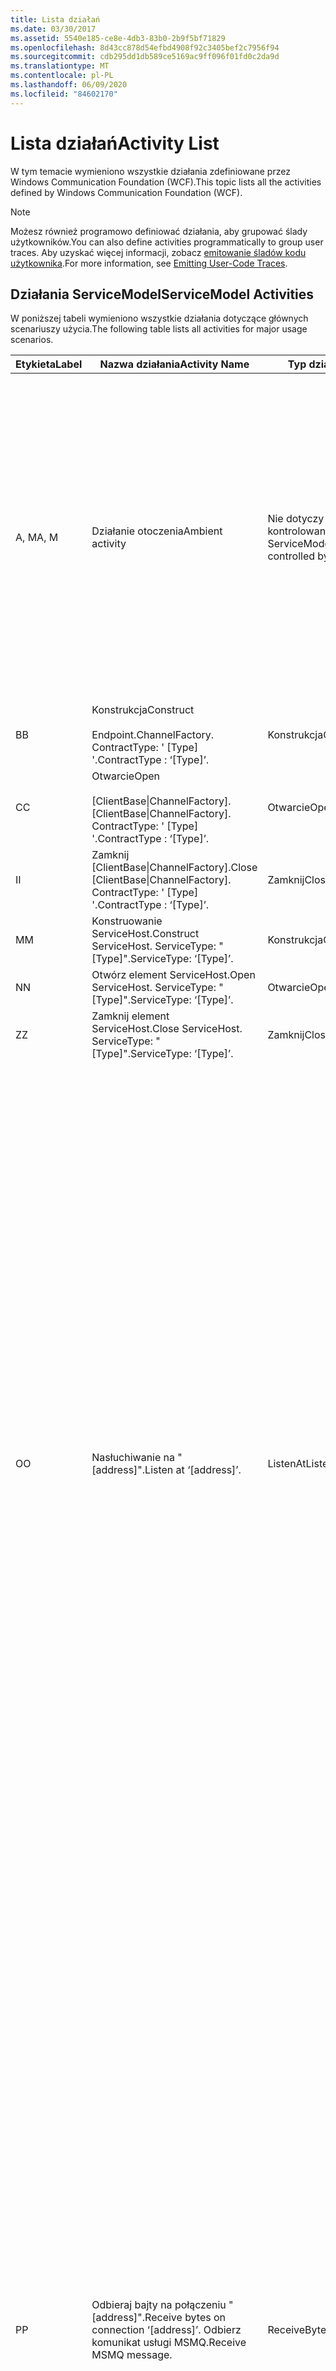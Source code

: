 ```yaml
---
title: Lista działań
ms.date: 03/30/2017
ms.assetid: 5540e185-ce8e-4db3-83b0-2b9f5bf71829
ms.openlocfilehash: 8d43cc878d54efbd4908f92c3405bef2c7956f94
ms.sourcegitcommit: cdb295dd1db589ce5169ac9ff096f01fd0c2da9d
ms.translationtype: MT
ms.contentlocale: pl-PL
ms.lasthandoff: 06/09/2020
ms.locfileid: "84602170"
---
```

# <a name="activity-list"></a><span data-ttu-id="c4605-102">Lista działań</span><span class="sxs-lookup"><span data-stu-id="c4605-102">Activity List</span></span>
<span data-ttu-id="c4605-103">W tym temacie wymieniono wszystkie działania zdefiniowane przez Windows Communication Foundation (WCF).</span><span class="sxs-lookup"><span data-stu-id="c4605-103">This topic lists all the activities defined by Windows Communication Foundation (WCF).</span></span>  
  
> [!NOTE]
> <span data-ttu-id="c4605-104">Możesz również programowo definiować działania, aby grupować ślady użytkowników.</span><span class="sxs-lookup"><span data-stu-id="c4605-104">You can also define activities programmatically to group user traces.</span></span> <span data-ttu-id="c4605-105">Aby uzyskać więcej informacji, zobacz [emitowanie śladów kodu użytkownika](emitting-user-code-traces.md).</span><span class="sxs-lookup"><span data-stu-id="c4605-105">For more information, see [Emitting User-Code Traces](emitting-user-code-traces.md).</span></span>  
  
## <a name="servicemodel-activities"></a><span data-ttu-id="c4605-106">Działania ServiceModel</span><span class="sxs-lookup"><span data-stu-id="c4605-106">ServiceModel Activities</span></span>  
 <span data-ttu-id="c4605-107">W poniższej tabeli wymieniono wszystkie działania dotyczące głównych scenariuszy użycia.</span><span class="sxs-lookup"><span data-stu-id="c4605-107">The following table lists all activities for major usage scenarios.</span></span>  
  
|<span data-ttu-id="c4605-108">Etykieta</span><span class="sxs-lookup"><span data-stu-id="c4605-108">Label</span></span>|<span data-ttu-id="c4605-109">Nazwa działania</span><span class="sxs-lookup"><span data-stu-id="c4605-109">Activity Name</span></span>|<span data-ttu-id="c4605-110">Typ działania</span><span class="sxs-lookup"><span data-stu-id="c4605-110">Activity Type</span></span>|<span data-ttu-id="c4605-111">Opis</span><span class="sxs-lookup"><span data-stu-id="c4605-111">Description</span></span>|  
|-----------|-------------------|-------------------|-----------------|  
|<span data-ttu-id="c4605-112">A, M</span><span class="sxs-lookup"><span data-stu-id="c4605-112">A, M</span></span>|<span data-ttu-id="c4605-113">Działanie otoczenia</span><span class="sxs-lookup"><span data-stu-id="c4605-113">Ambient activity</span></span>|<span data-ttu-id="c4605-114">Nie dotyczy (to nie jest kontrolowane przez ServiceModel)</span><span class="sxs-lookup"><span data-stu-id="c4605-114">N/A (this is not controlled by ServiceModel)</span></span>|<span data-ttu-id="c4605-115">Działanie, którego identyfikator jest ustawiony w protokole TLS przed dowolnymi wywołaniami kodu ServiceModel (po stronie klienta lub po stronie serwera).</span><span class="sxs-lookup"><span data-stu-id="c4605-115">The activity whose ID is set in TLS before any calls to ServiceModel code (client side or server side).</span></span><br /><br /> <span data-ttu-id="c4605-116">Przykład: działanie, gdzie Open jest wywoływane na kliencie WCF lub ServiceHost. Open jest wywoływana.</span><span class="sxs-lookup"><span data-stu-id="c4605-116">Example: An activity where  open is called on the WCF client or serviceHost.open is called.</span></span>|  
|<span data-ttu-id="c4605-117">B</span><span class="sxs-lookup"><span data-stu-id="c4605-117">B</span></span>|<span data-ttu-id="c4605-118">Konstrukcja</span><span class="sxs-lookup"><span data-stu-id="c4605-118">Construct</span></span><br /><br /> <span data-ttu-id="c4605-119">Endpoint.</span><span class="sxs-lookup"><span data-stu-id="c4605-119">ChannelFactory.</span></span> <span data-ttu-id="c4605-120">ContractType: ' [Type] '.</span><span class="sxs-lookup"><span data-stu-id="c4605-120">ContractType : ‘[Type]’.</span></span>|<span data-ttu-id="c4605-121">Konstrukcja</span><span class="sxs-lookup"><span data-stu-id="c4605-121">Construct</span></span>||  
|<span data-ttu-id="c4605-122">C</span><span class="sxs-lookup"><span data-stu-id="c4605-122">C</span></span>|<span data-ttu-id="c4605-123">Otwarcie</span><span class="sxs-lookup"><span data-stu-id="c4605-123">Open</span></span><br /><br /> <span data-ttu-id="c4605-124">[ClientBase&#124;ChannelFactory].</span><span class="sxs-lookup"><span data-stu-id="c4605-124">[ClientBase&#124;ChannelFactory].</span></span> <span data-ttu-id="c4605-125">ContractType: ' [Type] '.</span><span class="sxs-lookup"><span data-stu-id="c4605-125">ContractType : ‘[Type]’.</span></span>|<span data-ttu-id="c4605-126">Otwarcie</span><span class="sxs-lookup"><span data-stu-id="c4605-126">Open</span></span>||  
|<span data-ttu-id="c4605-127">I</span><span class="sxs-lookup"><span data-stu-id="c4605-127">I</span></span>|<span data-ttu-id="c4605-128">Zamknij [ClientBase&#124;ChannelFactory].</span><span class="sxs-lookup"><span data-stu-id="c4605-128">Close [ClientBase&#124;ChannelFactory].</span></span> <span data-ttu-id="c4605-129">ContractType: ' [Type] '.</span><span class="sxs-lookup"><span data-stu-id="c4605-129">ContractType : ‘[Type]’.</span></span>|<span data-ttu-id="c4605-130">Zamknij</span><span class="sxs-lookup"><span data-stu-id="c4605-130">Close</span></span>||  
|<span data-ttu-id="c4605-131">M</span><span class="sxs-lookup"><span data-stu-id="c4605-131">M</span></span>|<span data-ttu-id="c4605-132">Konstruowanie ServiceHost.</span><span class="sxs-lookup"><span data-stu-id="c4605-132">Construct ServiceHost.</span></span> <span data-ttu-id="c4605-133">ServiceType: "[Type]".</span><span class="sxs-lookup"><span data-stu-id="c4605-133">ServiceType: ‘[Type]’.</span></span>|<span data-ttu-id="c4605-134">Konstrukcja</span><span class="sxs-lookup"><span data-stu-id="c4605-134">Construct</span></span>||  
|<span data-ttu-id="c4605-135">N</span><span class="sxs-lookup"><span data-stu-id="c4605-135">N</span></span>|<span data-ttu-id="c4605-136">Otwórz element ServiceHost.</span><span class="sxs-lookup"><span data-stu-id="c4605-136">Open ServiceHost.</span></span> <span data-ttu-id="c4605-137">ServiceType: "[Type]".</span><span class="sxs-lookup"><span data-stu-id="c4605-137">ServiceType: ‘[Type]’.</span></span>|<span data-ttu-id="c4605-138">Otwarcie</span><span class="sxs-lookup"><span data-stu-id="c4605-138">Open</span></span>||  
|<span data-ttu-id="c4605-139">Z</span><span class="sxs-lookup"><span data-stu-id="c4605-139">Z</span></span>|<span data-ttu-id="c4605-140">Zamknij element ServiceHost.</span><span class="sxs-lookup"><span data-stu-id="c4605-140">Close ServiceHost.</span></span> <span data-ttu-id="c4605-141">ServiceType: "[Type]".</span><span class="sxs-lookup"><span data-stu-id="c4605-141">ServiceType: ‘[Type]’.</span></span>|<span data-ttu-id="c4605-142">Zamknij</span><span class="sxs-lookup"><span data-stu-id="c4605-142">Close</span></span>||  
|<span data-ttu-id="c4605-143">O</span><span class="sxs-lookup"><span data-stu-id="c4605-143">O</span></span>|<span data-ttu-id="c4605-144">Nasłuchiwanie na "[address]".</span><span class="sxs-lookup"><span data-stu-id="c4605-144">Listen at ‘[address]’.</span></span>|<span data-ttu-id="c4605-145">ListenAt</span><span class="sxs-lookup"><span data-stu-id="c4605-145">ListenAt</span></span>|<span data-ttu-id="c4605-146">To i następne działanie są specyficzne dla transportu.</span><span class="sxs-lookup"><span data-stu-id="c4605-146">This and the next activity are transport-specific.</span></span> <span data-ttu-id="c4605-147">Działanie ListenAt reprezentuje zawartość, która jest mapowana na adres, w którym odbiornik kanału nasłuchuje.</span><span class="sxs-lookup"><span data-stu-id="c4605-147">The ListenAt activity represents the content that maps to the address where the channel listener listens at.</span></span> <span data-ttu-id="c4605-148">W przypadku usługi MSMQ jest to kolejka, ponieważ kolejka mapuje na jeden adres.</span><span class="sxs-lookup"><span data-stu-id="c4605-148">In the case of MSMQ, it is the queue itself since the queue maps to one address.</span></span> <span data-ttu-id="c4605-149">To działanie nasłuchuje połączeń przychodzących w przypadku transportów ukierunkowanych na połączenia w przypadku komunikatów usługi MSMQ w przypadku usługi MSMQ.</span><span class="sxs-lookup"><span data-stu-id="c4605-149">This activity listens for incoming connections in the case of connection-oriented transports, for MSMQ messages in the case of MSMQ.</span></span> <span data-ttu-id="c4605-150">To działanie jest tworzone podczas działania ServiceHost. Open () i zawiera ślady związane z tworzeniem i usuwaniem odbiornika, a także transferem do wszystkich działań ReceiveBytes.</span><span class="sxs-lookup"><span data-stu-id="c4605-150">This activity is created during ServiceHost.Open(), and contains the traces related to creating and disposing the listener, as well as transferring out to all ReceiveBytes activities.</span></span>|  
|<span data-ttu-id="c4605-151">P</span><span class="sxs-lookup"><span data-stu-id="c4605-151">P</span></span>|<span data-ttu-id="c4605-152">Odbieraj bajty na połączeniu "[address]".</span><span class="sxs-lookup"><span data-stu-id="c4605-152">Receive bytes on connection ‘[address]’.</span></span> <span data-ttu-id="c4605-153">Odbierz komunikat usługi MSMQ.</span><span class="sxs-lookup"><span data-stu-id="c4605-153">Receive MSMQ message.</span></span>|<span data-ttu-id="c4605-154">ReceiveBytes</span><span class="sxs-lookup"><span data-stu-id="c4605-154">ReceiveBytes</span></span>|<span data-ttu-id="c4605-155">W tym działaniu dane, które ostatecznie otrzymają komunikat WCF, są przetwarzane.</span><span class="sxs-lookup"><span data-stu-id="c4605-155">In this activity, data that will eventually get a WCF message is processed.</span></span> <span data-ttu-id="c4605-156">Przychodzące bajty są oczekiwane w przypadku transportu zorientowanego na połączenia lub http.</span><span class="sxs-lookup"><span data-stu-id="c4605-156">Incoming bytes are waited in the case of connection-oriented transport or http.</span></span> <span data-ttu-id="c4605-157">W przypadku protokołu TCP/nazwanego potoku okres istnienia tego działania to okres istnienia połączenia, który jest tworzony podczas tworzenia połączenia.</span><span class="sxs-lookup"><span data-stu-id="c4605-157">For TCP/named-pipe, the lifetime of this activity is the lifetime of the connection, as it is created when the connection is created.</span></span> <span data-ttu-id="c4605-158">W przypadku protokołu HTTP jest okres istnienia żądania komunikatu i jest tworzony podczas wysyłania wiadomości.</span><span class="sxs-lookup"><span data-stu-id="c4605-158">For http, it is of the lifetime of a message request and is created when the message is sent.</span></span> <span data-ttu-id="c4605-159">To działanie zawiera ślady związane z tworzeniem i usuwaniem połączenia, jeśli ma zastosowanie, a także transferem do wszystkich działań przetwarzania komunikatów (obiektów).</span><span class="sxs-lookup"><span data-stu-id="c4605-159">This activity contains the traces related to creating and disposing the connection if applicable, as well as transfers out to all message (object) processing activities.</span></span><br /><br /> <span data-ttu-id="c4605-160">W przypadku usługi MSMQ jest to działanie, w którym zostanie pobrany komunikat usługi MSMQ.</span><span class="sxs-lookup"><span data-stu-id="c4605-160">In the case of MSMQ, it is the activity where the MSMQ message is retrieved.</span></span>|  
|<span data-ttu-id="c4605-161">Q</span><span class="sxs-lookup"><span data-stu-id="c4605-161">Q</span></span>|<span data-ttu-id="c4605-162">Komunikat procesu [Number].</span><span class="sxs-lookup"><span data-stu-id="c4605-162">Process message [number].</span></span> <span data-ttu-id="c4605-163">(Uwaga: [Number] to monotonicznie rosnąca wartość, która zaczyna się od 1).</span><span class="sxs-lookup"><span data-stu-id="c4605-163">(Note, [number] is a monotonically increasing value which starts at 1.)</span></span>|<span data-ttu-id="c4605-164">ProcessMessage</span><span class="sxs-lookup"><span data-stu-id="c4605-164">ProcessMessage</span></span>|<span data-ttu-id="c4605-165">Przetwórz komunikat przychodzący.</span><span class="sxs-lookup"><span data-stu-id="c4605-165">Process an incoming message.</span></span> <span data-ttu-id="c4605-166">To działanie jest uruchamiane, gdy zostaną odebrane wszystkie dane (bajty, komunikaty MSMQ) w celu utworzenia obiektu wiadomości WCF.</span><span class="sxs-lookup"><span data-stu-id="c4605-166">This activity starts when all the data (bytes, MSMQ message) are received to form a WCF message object.</span></span> <span data-ttu-id="c4605-167">Ślady w ramach tego działania dotyczą przetwarzania nagłówków.</span><span class="sxs-lookup"><span data-stu-id="c4605-167">Traces within this activity deal with header processing.</span></span><br /><br /> <span data-ttu-id="c4605-168">Po utworzeniu komunikatu, który może zostać wysłany, działanie ProcessAction ServiceHost zostanie przełączone do po wyszukaniu odpowiedniego identyfikatora działania.</span><span class="sxs-lookup"><span data-stu-id="c4605-168">Once a message that can be dispatched is formed, the ServiceHost ProcessAction activity is switched to after looking up the corresponding Activity ID.</span></span>|  
|<span data-ttu-id="c4605-169">D, S</span><span class="sxs-lookup"><span data-stu-id="c4605-169">D, S</span></span>|<span data-ttu-id="c4605-170">Przetwarzaj akcję "[Action]".</span><span class="sxs-lookup"><span data-stu-id="c4605-170">Process action ‘[action]’.</span></span>|<span data-ttu-id="c4605-171">ProcessAction</span><span class="sxs-lookup"><span data-stu-id="c4605-171">ProcessAction</span></span>|<span data-ttu-id="c4605-172">Przetwórz komunikat przy użyciu stosu Transport/Security/RM w celu wysłania wiadomości do kodu użytkownika przy odbiorze i w odwrotnej kolejności przy wysyłaniu.</span><span class="sxs-lookup"><span data-stu-id="c4605-172">Process the message through the Transport/Security/RM stack for dispatching the message to user code on receive, and in the reverse order on send.</span></span><br /><br /> <span data-ttu-id="c4605-173">Na serwerze to działanie używa propagowanego identyfikatora działania, jeśli jest wysyłany w nagłówku wiadomości za pośrednictwem "propagacji aktywności"; w przeciwnym razie zostanie utworzony nowy identyfikator GUID.</span><span class="sxs-lookup"><span data-stu-id="c4605-173">On the server, this activity uses the propagated Activity ID if it is sent in the message header via "Activity Propagation"; otherwise, a new GUID is created.</span></span><br /><br /> <span data-ttu-id="c4605-174">Komunikat odpowiedzi dla kontraktów żądania/odpowiedzi jest również przetwarzany w ramach tego działania.</span><span class="sxs-lookup"><span data-stu-id="c4605-174">The response message for request/reply contracts is also processed in that activity.</span></span>|  
|<span data-ttu-id="c4605-175">T</span><span class="sxs-lookup"><span data-stu-id="c4605-175">T</span></span>|<span data-ttu-id="c4605-176">Wykonanie operacji "[IContract. Operation]".</span><span class="sxs-lookup"><span data-stu-id="c4605-176">Execute ‘[IContract.Operation]’.</span></span>|<span data-ttu-id="c4605-177">ExecuteUserCode</span><span class="sxs-lookup"><span data-stu-id="c4605-177">ExecuteUserCode</span></span>|<span data-ttu-id="c4605-178">Po stronie usługi wykonaj kod użytkownika.</span><span class="sxs-lookup"><span data-stu-id="c4605-178">Execute user code after dispatch on the service side.</span></span> <span data-ttu-id="c4605-179">To działanie zapewnia granicę odróżnić kodu ServiceHost z kodu dostarczonego przez użytkownika.</span><span class="sxs-lookup"><span data-stu-id="c4605-179">This activity provides a boundary to delineate ServiceHost code from user-provided code.</span></span>|  
  
## <a name="security-activities"></a><span data-ttu-id="c4605-180">Działania dotyczące zabezpieczeń</span><span class="sxs-lookup"><span data-stu-id="c4605-180">Security Activities</span></span>  
 <span data-ttu-id="c4605-181">W poniższej tabeli wymieniono wszystkie działania związane z zabezpieczeniami.</span><span class="sxs-lookup"><span data-stu-id="c4605-181">The following table lists all activities related to Security.</span></span>  
  
|<span data-ttu-id="c4605-182">Nazwa działania</span><span class="sxs-lookup"><span data-stu-id="c4605-182">Activity Name</span></span>|<span data-ttu-id="c4605-183">Typ działania</span><span class="sxs-lookup"><span data-stu-id="c4605-183">Activity Type</span></span>|<span data-ttu-id="c4605-184">Opis</span><span class="sxs-lookup"><span data-stu-id="c4605-184">Description</span></span>|  
|-------------------|-------------------|-----------------|  
|<span data-ttu-id="c4605-185">Skonfiguruj bezpieczną sesję</span><span class="sxs-lookup"><span data-stu-id="c4605-185">Setup secure session</span></span>|<span data-ttu-id="c4605-186">SetupSecurity</span><span class="sxs-lookup"><span data-stu-id="c4605-186">SetupSecurity</span></span>|<span data-ttu-id="c4605-187">Istnieje tylko po stronie klienta.</span><span class="sxs-lookup"><span data-stu-id="c4605-187">Exists on the client side only.</span></span> <span data-ttu-id="c4605-188">Zawiera wszystkie wartości RST \*/SCT na potrzeby uwierzytelniania i ustawiania kontekstu zabezpieczeń.</span><span class="sxs-lookup"><span data-stu-id="c4605-188">Contains all RST\*/SCT exchanges for authentication and setting the security context.</span></span> <span data-ttu-id="c4605-189">Jeśli `propagateActivity` = `true` to działanie zostanie scalone z odpowiadającą jej akcją procesu, RST \* /SCT działania.</span><span class="sxs-lookup"><span data-stu-id="c4605-189">If `propagateActivity`=`true`, this activity is merged with the service’s corresponding Process Action RST\*/SCT activities.</span></span>|  
|<span data-ttu-id="c4605-190">Zamknij bezpieczną sesję</span><span class="sxs-lookup"><span data-stu-id="c4605-190">Close secure session</span></span>|<span data-ttu-id="c4605-191">SetupSecurity</span><span class="sxs-lookup"><span data-stu-id="c4605-191">SetupSecurity</span></span>|<span data-ttu-id="c4605-192">Istnieje po stronie klienta.</span><span class="sxs-lookup"><span data-stu-id="c4605-192">Exists on the client side.</span></span> <span data-ttu-id="c4605-193">Zawiera komunikat o anulowaniu wymiany wiadomości na potrzeby zamykania bezpiecznej sesji.</span><span class="sxs-lookup"><span data-stu-id="c4605-193">Contains the Cancel message exchange for closing the secure session.</span></span> <span data-ttu-id="c4605-194">Jeśli `propagateActivity` = `true` to działanie zostanie scalone z akcją procesu "Anuluj" z usługi.</span><span class="sxs-lookup"><span data-stu-id="c4605-194">If `propagateActivity`=`true`, this activity is merged with the Process Action "Cancel" from the service.</span></span>|  
  
 <span data-ttu-id="c4605-195">W poniższej tabeli wymieniono wszystkie działania związane z modelem COM+.</span><span class="sxs-lookup"><span data-stu-id="c4605-195">The following table lists all activities related to COM+.</span></span>  
  
|<span data-ttu-id="c4605-196">Nazwa działania</span><span class="sxs-lookup"><span data-stu-id="c4605-196">Activity Name</span></span>|<span data-ttu-id="c4605-197">Typ działania</span><span class="sxs-lookup"><span data-stu-id="c4605-197">Activity Type</span></span>|<span data-ttu-id="c4605-198">Opis</span><span class="sxs-lookup"><span data-stu-id="c4605-198">Description</span></span>|  
|-------------------|-------------------|-----------------|  
|<span data-ttu-id="c4605-199">Utwórz wystąpienie modelu COM+</span><span class="sxs-lookup"><span data-stu-id="c4605-199">Create COM+ instance</span></span>|<span data-ttu-id="c4605-200">TransferToCOMPlus</span><span class="sxs-lookup"><span data-stu-id="c4605-200">TransferToCOMPlus</span></span>|<span data-ttu-id="c4605-201">1 wystąpienie działania dla każdego wywołania modelu COM+ z kodu WCF</span><span class="sxs-lookup"><span data-stu-id="c4605-201">1 activity instance for each COM+ call from WCF code</span></span>|  
|<span data-ttu-id="c4605-202">Wykonaj model COM+\<operation></span><span class="sxs-lookup"><span data-stu-id="c4605-202">Execute COM+ \<operation></span></span>|<span data-ttu-id="c4605-203">TransferToCOMPlus</span><span class="sxs-lookup"><span data-stu-id="c4605-203">TransferToCOMPlus</span></span>|<span data-ttu-id="c4605-204">1 wystąpienie działania dla każdego wywołania modelu COM+ z kodu WCF</span><span class="sxs-lookup"><span data-stu-id="c4605-204">1 activity instance for each COM+ call from WCF code</span></span>|  
  
## <a name="wmi-activities"></a><span data-ttu-id="c4605-205">Działania usługi WMI</span><span class="sxs-lookup"><span data-stu-id="c4605-205">WMI Activities</span></span>  
 <span data-ttu-id="c4605-206">W poniższej tabeli wymieniono wszystkie działania związane z usługą WMI.</span><span class="sxs-lookup"><span data-stu-id="c4605-206">The following table lists all activities related to WMI.</span></span>  
  
|<span data-ttu-id="c4605-207">Nazwa działania</span><span class="sxs-lookup"><span data-stu-id="c4605-207">Activity Name</span></span>|<span data-ttu-id="c4605-208">Typ działania</span><span class="sxs-lookup"><span data-stu-id="c4605-208">Activity Type</span></span>|<span data-ttu-id="c4605-209">Opis</span><span class="sxs-lookup"><span data-stu-id="c4605-209">Description</span></span>|  
|-------------------|-------------------|-----------------|  
|<span data-ttu-id="c4605-210">Pobieranie usługi WMI</span><span class="sxs-lookup"><span data-stu-id="c4605-210">WMI get</span></span>|<span data-ttu-id="c4605-211">WMIGetObject</span><span class="sxs-lookup"><span data-stu-id="c4605-211">WMIGetObject</span></span>|<span data-ttu-id="c4605-212">Użytkownik pobiera dane z usługi WMI.</span><span class="sxs-lookup"><span data-stu-id="c4605-212">User is retrieving data from WMI.</span></span>|  
|<span data-ttu-id="c4605-213">Usługa WMI Put</span><span class="sxs-lookup"><span data-stu-id="c4605-213">WMI put</span></span>|<span data-ttu-id="c4605-214">WmiPutInstance</span><span class="sxs-lookup"><span data-stu-id="c4605-214">WmiPutInstance</span></span>|<span data-ttu-id="c4605-215">Użytkownik aktualizuje dane za pomocą usługi WMI.</span><span class="sxs-lookup"><span data-stu-id="c4605-215">User is updating data with WMI.</span></span>|
